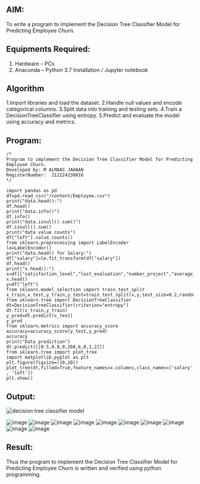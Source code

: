 
## AIM:
To write a program to implement the Decision Tree Classifier Model for Predicting Employee Churn.

## Equipments Required:
1. Hardware – PCs
2. Anaconda – Python 3.7 Installation / Jupyter notebook

## Algorithm
1.Import libraries and load the dataset.
2.Handle null values and encode categorical columns.
3.Split data into training and testing sets.
4.Train a DecisionTreeClassifier using entropy.
5.Predict and evaluate the model using accuracy and metrics.

## Program:
```
/*
Program to implement the Decision Tree Classifier Model for Predicting Employee Churn.
Developed by: M ALMAAS JAHAAN
RegisterNumber:  212224230016
*/

import pandas as pd
df=pd.read_csv("/content/Employee.csv")
print("data.head():")
df.head()
print("data.info()")
df.info()
print("data.isnull().sum()")
df.isnull().sum()
print("data value counts")
df["left"].value_counts()
from sklearn.preprocessing import LabelEncoder
le=LabelEncoder()
print("data.head() for Salary:")
df["salary"]=le.fit_transform(df["salary"])
df.head()
print("x.head():")
x=df[["satisfaction_level","last_evaluation","number_project","average_montly_hours","time_spend_company","Work_accident","promotion_last_5years","salary"]]
x.head()
y=df["left"]
from sklearn.model_selection import train_test_split
x_train,x_test,y_train,y_test=train_test_split(x,y,test_size=0.2,random_state=100)
from sklearn.tree import DecisionTreeClassifier
dt=DecisionTreeClassifier(criterion="entropy")
dt.fit(x_train,y_train)
y_pred=dt.predict(x_test)
y_pred
from sklearn.metrics import accuracy_score
accuracy=accuracy_score(y_test,y_pred)
accuracy
print("Data prediction")
dt.predict([[0.5,0.8,9,260,6,0,1,2]])
from sklearn.tree import plot_tree
import matplotlib.pyplot as plt
plt.figure(figsize=(10,10))
plot_tree(dt,filled=True,feature_names=x.columns,class_names=['salary' , 'left'])
plt.show()
```

## Output:
![decision tree classifier model](sam.png)

![image](https://github.com/user-attachments/assets/62bcbfc9-7dfc-408a-9ca1-e5b14c8f7ae5)
![image](https://github.com/user-attachments/assets/d59d22db-eced-45e8-bb19-6148b7df3c9a)
![image](https://github.com/user-attachments/assets/0fc8bb95-b9ec-412f-92fd-58495420b35b)
![image](https://github.com/user-attachments/assets/a6ad9b8b-5845-4057-a398-e4bc109c4ba0)
![image](https://github.com/user-attachments/assets/e0def7d8-1ba3-46d9-b495-e7f878e82e80)
![image](https://github.com/user-attachments/assets/d9a4e56c-6a4e-4c1d-9634-17eef7aab56e)
![image](https://github.com/user-attachments/assets/133dfc39-109f-40ec-9295-405f5adafcfb)
![image](https://github.com/user-attachments/assets/bcff86bd-e6af-4d55-b68b-6752f42df3cc)
![image](https://github.com/user-attachments/assets/37548fb5-eafd-4ce9-8a52-faf724e1f1c5)
![image](https://github.com/user-attachments/assets/0e7e8186-9aab-4e37-8443-48b680dccf4b)


## Result:
Thus the program to implement the  Decision Tree Classifier Model for Predicting Employee Churn is written and verified using python programming.
